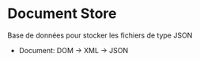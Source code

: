 # Document Store

Base de données pour stocker les fichiers de type JSON

* Document:
  DOM -> XML -> JSON
  

